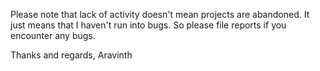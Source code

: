 Please note that lack of activity doesn't mean projects are abandoned.
It just means that I haven't run into bugs. So please file reports if
you encounter any bugs.

Thanks and regards,
Aravinth
